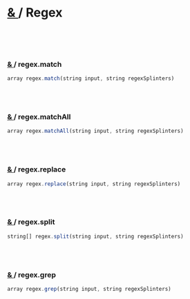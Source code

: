 # [ & ](#) / Regex

<br>
<br>
<br>

### [ & ](#) / regex.match

```javascript
array regex.match(string input, string regexSplinters)
```

<br>
<br>

### [ & ](#) / regex.matchAll

```javascript
array regex.matchAll(string input, string regexSplinters)
```

<br>
<br>

### [ & ](#) /  regex.replace

```javascript
array regex.replace(string input, string regexSplinters)
```

<br>
<br>

### [ & ](#) / regex.split

```javascript
string[] regex.split(string input, string regexSplinters)
```

<br>
<br>

### [ & ](#) / regex.grep

```javascript
array regex.grep(string input, string regexSplinters)
```

<br>
<br>
